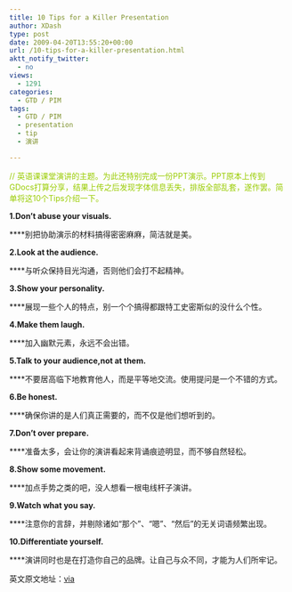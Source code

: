 ```yaml
---
title: 10 Tips for a Killer Presentation
author: XDash
type: post
date: 2009-04-20T13:55:20+00:00
url: /10-tips-for-a-killer-presentation.html
aktt_notify_twitter:
  - no
views:
  - 1291
categories:
  - GTD / PIM
tags:
  - GTD / PIM
  - presentation
  - tip
  - 演讲

---
```

<span style="color: #99cc00;">// 英语课课堂演讲的主题。为此还特别完成一份PPT演示。PPT原本上传到GDocs打算分享，结果上传之后发现字体信息丢失，排版全部乱套，遂作罢。简单将这10个Tips介绍一下。</span>

**1.Don&#8217;t abuse your visuals.**

****别把协助演示的材料搞得密密麻麻，简洁就是美。

**2.Look at the audience.**

****与听众保持目光沟通，否则他们会打不起精神。

**3.Show your personality.**

****展现一些个人的特点，别一个个搞得都跟特工史密斯似的没什么个性。

**4.Make them laugh.**

****加入幽默元素，永远不会出错。

**5.Talk to your audience,not at them.**

****不要居高临下地教育他人，而是平等地交流。使用提问是一个不错的方式。

**<!--more-->6.Be honest.**

****确保你讲的是人们真正需要的，而不仅是他们想听到的。

**7.Don&#8217;t over prepare.**

****准备太多，会让你的演讲看起来背诵痕迹明显，而不够自然轻松。

**8.Show some movement.**

****加点手势之类的吧，没人想看一根电线杆子演讲。

**9.Watch what you say.**

****注意你的言辞，并剔除诸如“那个”、“嗯”、“然后”的无关词语频繁出现。

**10.Differentiate yourself.**

****演讲同时也是在打造你自己的品牌。让自己与众不同，才能为人们所牢记。

英文原文地址：[via][1]

 [1]: http://www.quicksprout.com/2007/09/01/10-tips-for-a-killer-presentation/